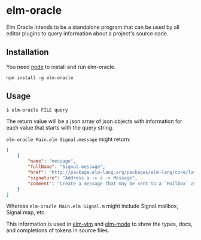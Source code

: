 # elm-oracle

Elm Oracle intends to be a standalone program that can be used by all editor plugins to query information about a project's source code.

## Installation

You need [node](http://nodejs.org) to install and run elm-oracle.

```
npm install -g elm-oracle
```

## Usage

```
$ elm-oracle FILE query
```

The return value will be a json array of json objects with information for each value that starts with the query string.

`elm-oracle Main.elm Signal.message` might return:

```json
[
    {
        "name": "message",
        "fullName": "Signal.message",
        "href": "http://package.elm-lang.org/packages/elm-lang/core/latest/Signal#message",
        "signature": "Address a -> a -> Message",
        "comment": "Create a message that may be sent to a `Mailbox` at a later time.\n\nMost importantly, this lets us create APIs that can send values to ports\n*without* allowing people to run arbitrary tasks."
    }
]
```

Whereas `elm-oracle Main.elm Signal.m` might include Signal.mailbox, Signal.map, etc.

This information is used in [elm-vim](http://github.com/elmcast/elm-vim) and [elm-mode](https://github.com/jcollard/elm-mode) to show the types, docs, and completions of tokens in source files.
